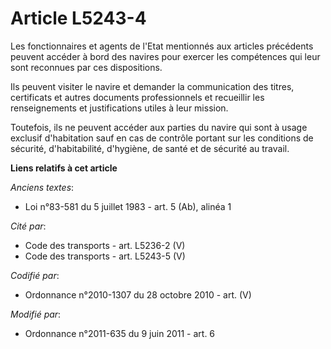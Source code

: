 # Article L5243-4

Les fonctionnaires et agents de l'Etat mentionnés aux articles précédents peuvent accéder à bord des navires pour exercer les
compétences qui leur sont reconnues par ces dispositions.

Ils peuvent visiter le navire et demander la communication des titres, certificats et autres documents professionnels et
recueillir les renseignements et justifications utiles à leur mission.

Toutefois, ils ne peuvent accéder aux parties du navire qui sont à usage exclusif d'habitation sauf en cas de contrôle
portant sur les conditions de sécurité, d'habitabilité, d'hygiène, de santé et de sécurité au travail.

**Liens relatifs à cet article**

_Anciens textes_:

  - Loi n°83-581 du 5 juillet 1983 - art. 5 (Ab), alinéa 1

_Cité par_:

  - Code des transports - art. L5236-2 (V)
  - Code des transports - art. L5243-5 (V)

_Codifié par_:

  - Ordonnance n°2010-1307 du 28 octobre 2010 - art. (V)

_Modifié par_:

  - Ordonnance n°2011-635 du 9 juin 2011 - art. 6
